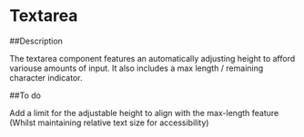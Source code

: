 # Textarea

##Description

The textarea component features an automatically adjusting height to afford variouse amounts of input. It also includes a max length / remaining character indicator.

##To do

Add a limit for the adjustable height to align with the max-length feature (Whilst maintaining relative text size for accessibility)
